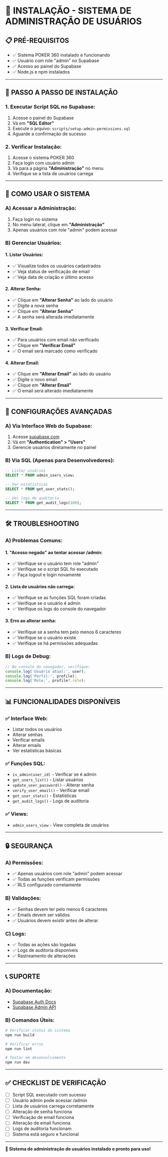 # 🔐 INSTALAÇÃO - SISTEMA DE ADMINISTRAÇÃO DE USUÁRIOS

## 📋 **PRÉ-REQUISITOS**
- ✅ Sistema POKER 360 instalado e funcionando
- ✅ Usuário com role "admin" no Supabase
- ✅ Acesso ao painel do Supabase
- ✅ Node.js e npm instalados

---

## 🚀 **PASSO A PASSO DE INSTALAÇÃO**

### **1. Executar Script SQL no Supabase:**
1. Acesse o painel do Supabase
2. Vá em **"SQL Editor"**
3. Execute o arquivo: `scripts/setup-admin-permissions.sql`
4. Aguarde a confirmação de sucesso

### **2. Verificar Instalação:**
1. Acesse o sistema POKER 360
2. Faça login com usuário admin
3. Vá para a página **"Administração"** no menu
4. Verifique se a lista de usuários carrega

---

## 🎯 **COMO USAR O SISTEMA**

### **A) Acessar a Administração:**
1. Faça login no sistema
2. No menu lateral, clique em **"Administração"**
3. Apenas usuários com role "admin" podem acessar

### **B) Gerenciar Usuários:**

#### **1. Listar Usuários:**
- ✅ Visualize todos os usuários cadastrados
- ✅ Veja status de verificação de email
- ✅ Veja data de criação e último acesso

#### **2. Alterar Senha:**
- ✅ Clique em **"Alterar Senha"** ao lado do usuário
- ✅ Digite a nova senha
- ✅ Clique em **"Alterar Senha"**
- ✅ A senha será alterada imediatamente

#### **3. Verificar Email:**
- ✅ Para usuários com email não verificado
- ✅ Clique em **"Verificar Email"**
- ✅ O email será marcado como verificado

#### **4. Alterar Email:**
- ✅ Clique em **"Alterar Email"** ao lado do usuário
- ✅ Digite o novo email
- ✅ Clique em **"Alterar Email"**
- ✅ O email será alterado imediatamente

---

## 🔧 **CONFIGURAÇÕES AVANÇADAS**

### **A) Via Interface Web do Supabase:**
1. Acesse [supabase.com](https://supabase.com)
2. Vá em **"Authentication" > "Users"**
3. Gerencie usuários diretamente no painel

### **B) Via SQL (Apenas para Desenvolvedores):**
```sql
-- Listar usuários
SELECT * FROM admin_users_view;

-- Ver estatísticas
SELECT * FROM get_user_stats();

-- Ver logs de auditoria
SELECT * FROM get_audit_logs(100);
```

---

## 🛠️ **TROUBLESHOOTING**

### **A) Problemas Comuns:**

#### **1. "Acesso negado" ao tentar acessar /admin:**
- ✅ Verifique se o usuário tem role "admin"
- ✅ Verifique se o script SQL foi executado
- ✅ Faça logout e login novamente

#### **2. Lista de usuários não carrega:**
- ✅ Verifique se as funções SQL foram criadas
- ✅ Verifique se o usuário é admin
- ✅ Verifique os logs do console do navegador

#### **3. Erro ao alterar senha:**
- ✅ Verifique se a senha tem pelo menos 6 caracteres
- ✅ Verifique se o usuário existe
- ✅ Verifique se há permissões adequadas

### **B) Logs de Debug:**
```javascript
// No console do navegador, verifique:
console.log('Usuário atual:', user);
console.log('Perfil:', profile);
console.log('Role:', profile?.role);
```

---

## 📊 **FUNCIONALIDADES DISPONÍVEIS**

### **✅ Interface Web:**
- Listar todos os usuários
- Alterar senhas
- Verificar emails
- Alterar emails
- Ver estatísticas básicas

### **✅ Funções SQL:**
- `is_admin(user_id)` - Verificar se é admin
- `get_users_list()` - Listar usuários
- `update_user_password()` - Alterar senha
- `verify_user_email()` - Verificar email
- `get_user_stats()` - Estatísticas
- `get_audit_logs()` - Logs de auditoria

### **✅ Views:**
- `admin_users_view` - View completa de usuários

---

## 🔒 **SEGURANÇA**

### **A) Permissões:**
- ✅ Apenas usuários com role "admin" podem acessar
- ✅ Todas as funções verificam permissões
- ✅ RLS configurado corretamente

### **B) Validações:**
- ✅ Senhas devem ter pelo menos 6 caracteres
- ✅ Emails devem ser válidos
- ✅ Usuários devem existir antes de alterar

### **C) Logs:**
- ✅ Todas as ações são logadas
- ✅ Logs de auditoria disponíveis
- ✅ Rastreamento de alterações

---

## 📞 **SUPORTE**

### **A) Documentação:**
- [Supabase Auth Docs](https://supabase.com/docs/guides/auth)
- [Supabase Admin API](https://supabase.com/docs/guides/auth/admin-api)

### **B) Comandos Úteis:**
```bash
# Verificar status do sistema
npm run build

# Verificar erros
npm run lint

# Testar em desenvolvimento
npm run dev
```

---

## ✅ **CHECKLIST DE VERIFICAÇÃO**

- [ ] Script SQL executado com sucesso
- [ ] Usuário admin pode acessar /admin
- [ ] Lista de usuários carrega corretamente
- [ ] Alteração de senha funciona
- [ ] Verificação de email funciona
- [ ] Alteração de email funciona
- [ ] Logs de auditoria funcionam
- [ ] Sistema está seguro e funcional

---

**🎯 Sistema de administração de usuários instalado e pronto para uso!**
